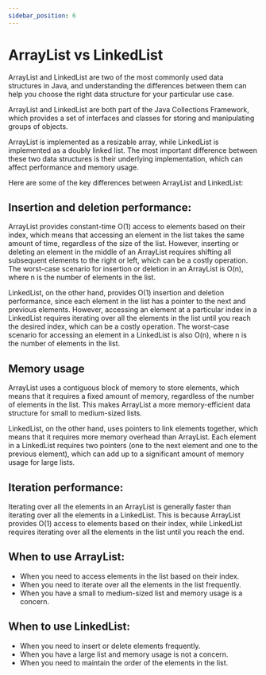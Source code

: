 ```yaml
---
sidebar_position: 6
---
```


# ArrayList vs LinkedList

ArrayList and LinkedList are two of the most commonly used data structures in Java, and understanding the differences between them can help you choose the right data structure for your particular use case.

ArrayList and LinkedList are both part of the Java Collections Framework, which provides a set of interfaces and classes for storing and manipulating groups of objects.

ArrayList is implemented as a resizable array, while LinkedList is implemented as a doubly linked list. The most important difference between these two data structures is their underlying implementation, which can affect performance and memory usage.

Here are some of the key differences between ArrayList and LinkedList:

## Insertion and deletion performance:

ArrayList provides constant-time O(1) access to elements based on their index, which means that accessing an element in the list takes the same amount of time, regardless of the size of the list. However, inserting or deleting an element in the middle of an ArrayList requires shifting all subsequent elements to the right or left, which can be a costly operation. The worst-case scenario for insertion or deletion in an ArrayList is O(n), where n is the number of elements in the list.

LinkedList, on the other hand, provides O(1) insertion and deletion performance, since each element in the list has a pointer to the next and previous elements. However, accessing an element at a particular index in a LinkedList requires iterating over all the elements in the list until you reach the desired index, which can be a costly operation. The worst-case scenario for accessing an element in a LinkedList is also O(n), where n is the number of elements in the list.

## Memory usage

ArrayList uses a contiguous block of memory to store elements, which means that it requires a fixed amount of memory, regardless of the number of elements in the list. This makes ArrayList a more memory-efficient data structure for small to medium-sized lists.

LinkedList, on the other hand, uses pointers to link elements together, which means that it requires more memory overhead than ArrayList. Each element in a LinkedList requires two pointers (one to the next element and one to the previous element), which can add up to a significant amount of memory usage for large lists.

## Iteration performance:

Iterating over all the elements in an ArrayList is generally faster than iterating over all the elements in a LinkedList. This is because ArrayList provides O(1) access to elements based on their index, while LinkedList requires iterating over all the elements in the list until you reach the end.

## When to use ArrayList:

- When you need to access elements in the list based on their index.
- When you need to iterate over all the elements in the list frequently.
- When you have a small to medium-sized list and memory usage is a concern.

## When to use LinkedList:

- When you need to insert or delete elements frequently.
- When you have a large list and memory usage is not a concern.
- When you need to maintain the order of the elements in the list.